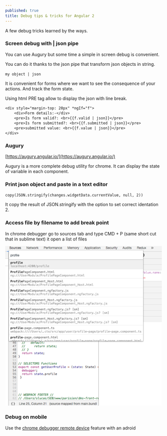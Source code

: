 ```yaml
---
published: true
title: Debug tips & tricks for Angular 2
---
```


A few debug tricks learned by the ways.

### Screen debug with | json pipe

You can use Augury but some time a simple in screen debug is convenient.

You can do it thanks to the json pipe that transform json objects in string.    

`my object | json`    

It is convenient for forms where we want to see the consequence of your actions. And track the form state.

Using html PRE tag allow to display the json with line break.


````
<div style="margin-top: 20px" *ngIf="f">
	<div>Form details:-</div>
	<pre>Is form valid?: <br>{{f.valid | json}}</pre>
	<pre>Is form submitted?: <br>{{f.submitted | json}}</pre>
	<pre>submitted value: <br>{{f.value | json}}</pre>
</div>
````

### Augury

[https://augury.angular.io/](https://augury.angular.io/)

Augury is a more complete debug utility for chrome.
It can display the state of variable in each component.


### Print json object and paste in a text editor 

````
copy(JSON.stringify(changes.widgetData.currentValue, null, 2))
````
It copy the result of JSON.stringify with the option to set correct identation 2.


### Access file by filename to add break point 

In chrome debugger go to sources tab and type 
CMD + P (same short cut that in sublime text)
it open a list of files 

<img src="../images/chrome-debugger-file-list.png" alt="chrome file list debugger">

### Debug on mobile 

Use the [chrome debugger remote device](https://developers.google.com/web/tools/chrome-devtools/remote-debugging/?utm_source=dcc&utm_medium=redirect&utm_campaign=2016q3) feature with an adroid